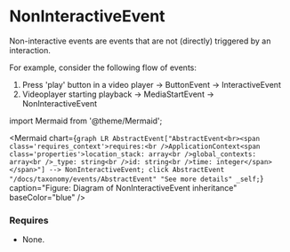 # NonInteractiveEvent

Non-interactive events are events that are not (directly) triggered by an interaction. 

For example, consider the following flow of events:

  1. Press 'play' button in a video player -> ButtonEvent -> InteractiveEvent
  2. Videoplayer starting playback -> MediaStartEvent -> NonInteractiveEvent

import Mermaid from '@theme/Mermaid';

<Mermaid chart={`
	graph LR
    AbstractEvent["AbstractEvent<br><span class='requires_context'>requires:<br />ApplicationContext<span class='properties'>location_stack: array<br />global_contexts: array<br />_type: string<br />id: string<br />time: integer</span></span>"] --> NonInteractiveEvent;
    click AbstractEvent "/docs/taxonomy/events/AbstractEvent" "See more details" _self;
`} caption="Figure: Diagram of NonInteractiveEvent inheritance" baseColor="blue" />

### Requires
- None.